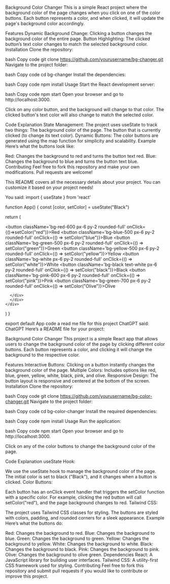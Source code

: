 Background Color Changer
This is a simple React project where the background color of the page changes when you click on one of the color buttons. Each button represents a color, and when clicked, it will update the page's background color accordingly.

Features
Dynamic Background Change: Clicking a button changes the background color of the entire page.
Button Highlighting: The clicked button’s text color changes to match the selected background color.
Installation
Clone the repository:

bash
Copy code
git clone https://github.com/yourusername/bg-changer.git
Navigate to the project folder:

bash
Copy code
cd bg-changer
Install the dependencies:

bash
Copy code
npm install
Usage
Start the React development server:

bash
Copy code
npm start
Open your browser and go to http://localhost:3000.

Click on any color button, and the background will change to that color. The clicked button's text color will also change to match the selected color.

Code Explanation
State Management: The project uses useState to track two things:
The background color of the page.
The button that is currently clicked (to change its text color).
Dynamic Buttons: The color buttons are generated using the map function for simplicity and scalability.
Example
Here’s what the buttons look like:

Red: Changes the background to red and turns the button text red.
Blue: Changes the background to blue and turns the button text blue.
Contributing
Feel free to fork this repository and make your own modifications. Pull requests are welcome!

This README covers all the necessary details about your project. You can customize it based on your project needs!






You said:
import { useState } from 'react'


function App() {
  const [color, setColor] = useState("Black")

  return (
    <div className='w-full h-screen' style={{background:color}}>
      <div className=" fixed flex justify-center bottom-12 flex-wrap inset-x-0 px-2" >
        <div className=' flex justify-center bg-slate-400 p-3 rounded-3xl gap-3'>
          <button className='bg-red-600 px-6 py-2 rounded-full'
          onClick={()=>setColor("red")}>Red</button>
          <button className='bg-blue-500 px-6 py-2 rounded-full'
            onClick={() => setColor("blue")}>Blue</button>
          <button className='bg-green-500 px-6 py-2 rounded-full'
            onClick={() => setColor("green")}>Green</button>
          <button className='bg-yellow-500 px-6 py-2 rounded-full'
            onClick={() => setColor("yellow")}>Yellow</button>
          <button className='bg-white px-6 py-2 rounded-full'
            onClick={() => setColor("white")}>White</button>
          <button className='bg-black text-white px-6 py-2 rounded-full'
            onClick={() => setColor("black")}>Black</button>
          <button className='bg-pink-600 px-6 py-2 rounded-full'
            onClick={() => setColor("pink")}>Pink</button>
          <button className='bg-green-700 px-6 py-2 rounded-full'
            onClick={() => setColor("Olive")}>Olive</button>
          
      </div>
      </div>
    </div>
  )
}

export default App   code a read me file for this project 
ChatGPT said:
ChatGPT
Here’s a README file for your project:

Background Color Changer
This project is a simple React app that allows users to change the background color of the page by clicking different color buttons. Each button represents a color, and clicking it will change the background to the respective color.

Features
Interactive Buttons: Clicking on a button instantly changes the background color of the page.
Multiple Colors: Includes options like red, blue, green, yellow, white, black, pink, and olive.
Responsive Design: The button layout is responsive and centered at the bottom of the screen.
Installation
Clone the repository:

bash
Copy code
git clone https://github.com/yourusername/bg-color-changer.git
Navigate to the project folder:

bash
Copy code
cd bg-color-changer
Install the required dependencies:

bash
Copy code
npm install
Usage
Run the application:

bash
Copy code
npm start
Open your browser and go to http://localhost:3000.

Click on any of the color buttons to change the background color of the page.

Code Explanation
useState Hook:

We use the useState hook to manage the background color of the page. The initial color is set to black ("Black"), and it changes when a button is clicked.
Color Buttons:

Each button has an onClick event handler that triggers the setColor function with a specific color. For example, clicking the red button will call setColor("red"), and the page background changes to red.
Tailwind CSS:

The project uses Tailwind CSS classes for styling. The buttons are styled with colors, padding, and rounded corners for a sleek appearance.
Example
Here’s what the buttons do:

Red: Changes the background to red.
Blue: Changes the background to blue.
Green: Changes the background to green.
Yellow: Changes the background to yellow.
White: Changes the background to white.
Black: Changes the background to black.
Pink: Changes the background to pink.
Olive: Changes the background to olive green.
Dependencies
React: A JavaScript library for building user interfaces.
Tailwind CSS: A utility-first CSS framework used for styling.
Contributing
Feel free to fork this repository and submit pull requests if you would like to contribute or improve this project.
